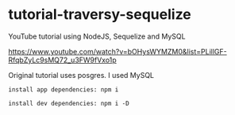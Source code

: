 # tutorial-traversy-sequelize
YouTube tutorial using NodeJS, Sequelize and MySQL

https://www.youtube.com/watch?v=bOHysWYMZM0&list=PLillGF-RfqbZyLc9sMQ72_u3FW9fVxo1p

Original tutorial uses posgres. I used MySQL


`install app dependencies: npm i`

`install dev dependencies: npm i -D` 
